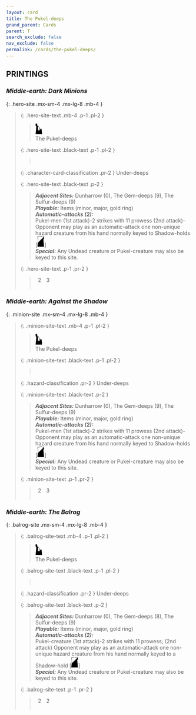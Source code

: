 ```yaml
---
layout: card
title: The Pukel-deeps
grand_parent: Cards
parent: T
search_exclude: false
nav_exclude: false
permalink: /cards/the-pukel-deeps/
---
```


## PRINTINGS


### _Middle-earth: Dark Minions_

{: .hero-site .mx-sm-4 .mx-lg-8 .mb-4 }
> {: .hero-site-text .mb-4 .p-1 .pl-2 }
> > <div class="card-mp"><img src="/assets/images/ruinlair.svg"></div>
> > <div class="character-card-name">The Pukel-deeps</div>
>
> {: .hero-site-text .black-text .p-1 .pl-2 }
> > &nbsp;
>
> {: .character-card-classification .pr-2 }
> Under-deeps
>
> {: .hero-site-text .black-text .p-2 }
> > _**Adjacent Sites:**_ Dunharrow (0), The Gem-deeps (9), The Sulfur-deeps (9) <br>_**Playable:**_ Items (minor, major, gold ring) <br>_**Automatic-attacks (2):**_<br> Pukel-men (1st attack)-2 strikes with 11 prowess (2nd attack)-Opponent may play as an automatic-attack one non-unique hazard creature from his hand normally keyed to Shadow-holds \[![](/assets/images/shadow-hold.svg)] <br>_**Special:**_ Any Undead creature or Pukel-creature may also be keyed to this site. 
> 
> {: .hero-site-text .p-1 .pr-2 }
> > <div class="hero-site-draw"><span class="hero-you-draw">&ensp;2&ensp;</span><span class="hero-opp-draw">&ensp;3&ensp;</span></div>
> > <div class="card-corruption">&nbsp;</div>

### _Middle-earth: Against the Shadow_

{: .minion-site .mx-sm-4 .mx-lg-8 .mb-4 }
> {: .minion-site-text .mb-4 .p-1 .pl-2 }
> > <div class="card-mp"><img src="/assets/images/ruinlair.svg"></div>
> > <div class="card-name">The Pukel-deeps</div>
>
> {: .minion-site-text .black-text .p-1 .pl-2 }
> > &nbsp;
>
> {: .hazard-classification .pr-2 }
> Under-deeps
>
> {: .minion-site-text .black-text .p-2 }
> > _**Adjacent Sites:**_ Dunharrow (0), The Gem-deeps (9), The Sulfur-deeps (9) <br>_**Playable:**_ Items (minor, major, gold ring) <br>_**Automatic-attacks (2):**_<br> Pukel-men (1st attack)-2 strikes with 11 prowess (2nd attack)-Opponent may play as an automatic-attack one non-unique hazard creature from his hand normally keyed to Shadow-holds \[![](/assets/images/shadow-hold.svg)] <br>_**Special:**_ Any Undead creature or Pukel-creature may also be keyed to this site. 
> 
> {: .minion-site-text .p-1 .pr-2 }
> > <div class="hero-site-draw"><span class="minion-you-draw">&ensp;2&ensp;</span><span class="minion-opp-draw">&ensp;3&ensp;</span></div>
> > <div class="card-corruption">&nbsp;</div>

### _Middle-earth: The Balrog_

{: .balrog-site .mx-sm-4 .mx-lg-8 .mb-4 }
> {: .balrog-site-text .mb-4 .p-1 .pl-2 }
> > <div class="card-mp"><img src="/assets/images/ruinlair.svg"></div>
> > <div class="card-name">The Pukel-deeps</div>
>
> {: .balrog-site-text .black-text .p-1 .pl-2 }
> > &nbsp;
>
> {: .hazard-classification .pr-2 }
> Under-deeps
>
> {: .balrog-site-text .black-text .p-2 }
> > _**Adjacent Sites:**_ Dunharrow (0), The Gem-deeps (8), The Sulfur-deeps (9) <br>_**Playable:**_ Items (minor, major, gold ring) <br>_**Automatic-attacks (2):**_<br>  Pukel-creature (1st attack)-2 strikes with 11 prowess; (2nd attack) Opponent may play as an automatic-attack one non-unique hazard creature from his hand normally keyed to a Shadow-hold \[![](/assets/images/shadow-hold.svg)] <br>_**Special:**_ Any Undead creature or Pukel-creature may also be keyed to this site. 
> 
> {: .balrog-site-text .p-1 .pr-2 }
> > <div class="hero-site-draw"><span class="minion-you-draw">&ensp;2&ensp;</span><span class="minion-opp-draw">&ensp;2&ensp;</span></div>
> > <div class="card-corruption">&nbsp;</div>
